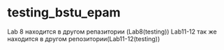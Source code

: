 # testing_bstu_epam

Lab 8 находится в другом репазитории (Lab8(testing))
Lab11-12 так же находится в другом репозитории(Lab11-12(testing))
